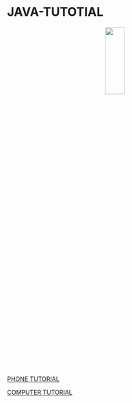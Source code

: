 # JAVA-TUTOTIAL
 <center>
<img src="https://i.imgur.com/PJEnkpd.jpg" height="20%" width="30%"></img>
</center>

 <br>
<ls><p><a href="https://www.youtube.com/watch?v=m2uBd4NI3Ag">PHONE TUTORIAL</a></p></ls>

 
 <a href="https://www.youtube.com/watch?v=xk4_1vDrzzo">COMPUTER TUTORIAL</a>
